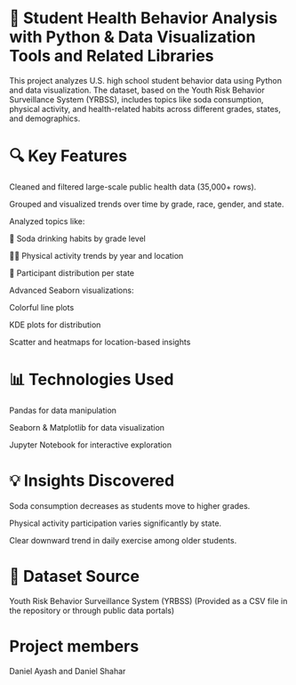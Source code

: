 # 🧪 Student Health Behavior Analysis with Python & Data Visualization Tools and Related Libraries
This project analyzes U.S. high school student behavior data using Python and data visualization. The dataset, based on the Youth Risk Behavior Surveillance System (YRBSS), includes topics like soda consumption, physical activity, and health-related habits across different grades, states, and demographics.

# 🔍 Key Features
Cleaned and filtered large-scale public health data (35,000+ rows).

Grouped and visualized trends over time by grade, race, gender, and state.

Analyzed topics like:

🥤 Soda drinking habits by grade level

🏃‍♂️ Physical activity trends by year and location

👥 Participant distribution per state

Advanced Seaborn visualizations:

Colorful line plots

KDE plots for distribution

Scatter and heatmaps for location-based insights

# 📊 Technologies Used
Pandas for data manipulation

Seaborn & Matplotlib for data visualization

Jupyter Notebook for interactive exploration

# 💡 Insights Discovered
Soda consumption decreases as students move to higher grades.

Physical activity participation varies significantly by state.

Clear downward trend in daily exercise among older students.

# 📁 Dataset Source
Youth Risk Behavior Surveillance System (YRBSS)
(Provided as a CSV file in the repository or through public data portals)

# Project members
Daniel Ayash and Daniel Shahar
